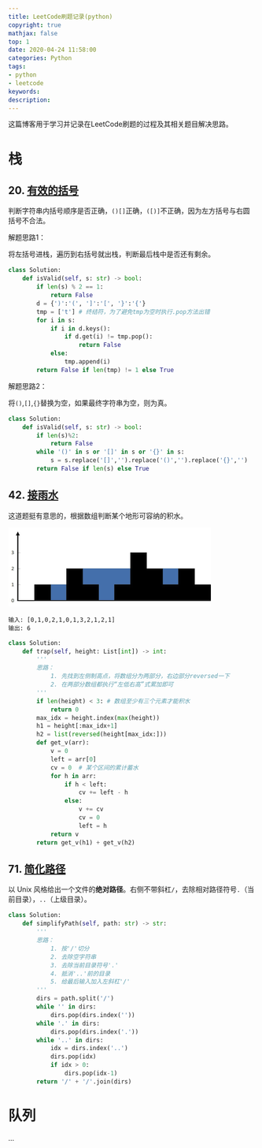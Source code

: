 ```yaml
---
title: LeetCode刷题记录(python)
copyright: true
mathjax: false
top: 1
date: 2020-04-24 11:58:00
categories: Python
tags:
- python
- leetcode
keywords:
description:
---
```


这篇博客用于学习并记录在LeetCode刷题的过程及其相关题目解决思路。

<!--more-->

# 栈

## 20. [有效的括号](https://leetcode-cn.com/problems/valid-parentheses/)

判断字符串内括号顺序是否正确，`()[]`正确，`([)]`不正确，因为左方括号与右圆括号不合法。

解题思路1：

将左括号进栈，遍历到右括号就出栈，判断最后栈中是否还有剩余。

```python
class Solution:
    def isValid(self, s: str) -> bool:
        if len(s) % 2 == 1:
            return False
        d = {')':'(', ']':'[', '}':'{'}
        tmp = ['t']	# 终结符，为了避免tmp为空时执行.pop方法出错
        for i in s:
            if i in d.keys():
                if d.get(i) != tmp.pop():
                    return False
            else:
                tmp.append(i)
        return False if len(tmp) != 1 else True
```



解题思路2：

将`()`,`[]`,`{}`替换为空，如果最终字符串为空，则为真。

```python
class Solution:
    def isValid(self, s: str) -> bool:
        if len(s)%2:
            return False
        while '()' in s or '[]' in s or '{}' in s:
            s = s.replace('[]','').replace('()','').replace('{}','')
        return False if len(s) else True
```

## 42. [接雨水](https://leetcode-cn.com/problems/trapping-rain-water/)

这道题挺有意思的，根据数组判断某个地形可容纳的积水。

![](./leetcode/42.png)

```
输入: [0,1,0,2,1,0,1,3,2,1,2,1]
输出: 6
```

```python
class Solution:
    def trap(self, height: List[int]) -> int:
        '''
        思路：
            1. 先找到左侧制高点，将数组分为两部分，右边部分reversed一下
            2. 在两部分数组都执行“左低右高”式累加即可
        '''
        if len(height) < 3: # 数组至少有三个元素才能积水
            return 0
        max_idx = height.index(max(height))
        h1 = height[:max_idx+1]
        h2 = list(reversed(height[max_idx:]))
        def get_v(arr):
            v = 0
            left = arr[0]
            cv = 0  # 某个区间的累计蓄水
            for h in arr:
                if h < left:
                    cv += left - h
                else:
                    v += cv
                    cv = 0
                    left = h
            return v
        return get_v(h1) + get_v(h2)
```

## 71. [简化路径](https://leetcode-cn.com/problems/simplify-path/)

以 Unix 风格给出一个文件的**绝对路径**。右侧不带斜杠`/`，去除相对路径符号`.`（当前目录），`..`（上级目录）。

```python
class Solution:
    def simplifyPath(self, path: str) -> str:
        '''
        思路：
            1. 按'/'切分
            2. 去除空字符串
            3. 去除当前目录符号'.'
            4. 抵消'..'前的目录
            5. 给最后输入加入左斜杠'/'
        '''
        dirs = path.split('/')
        while '' in dirs:
            dirs.pop(dirs.index(''))
        while '.' in dirs:
            dirs.pop(dirs.index('.'))
        while '..' in dirs:
            idx = dirs.index('..')
            dirs.pop(idx)
            if idx > 0:
                dirs.pop(idx-1)
        return '/' + '/'.join(dirs)
```



# 队列

...

